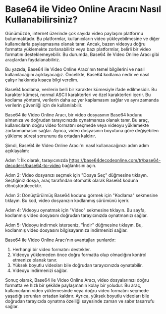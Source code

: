 Base64 ile Video Online Aracını Nasıl Kullanabilirsiniz?
========================================================

Günümüzde, internet üzerinde çok sayıda video paylaşım platformu bulunmaktadır. Bu platformlar, kullanıcıların video yükleyebilmesine ve diğer kullanıcılarla paylaşmasına olanak tanır. Ancak, bazen videoyu doğru formatta yüklemekte zorlanabiliriz veya bazı platformlar, belirli bir video formatını desteklemeyebilir. Bu durumda, Base64 ile Video Online Aracı gibi araçlardan faydalanabiliriz.

Bu yazıda, Base64 ile Video Online Aracı'nın temel bilgilerini ve nasıl kullanılacağını açıklayacağız. Öncelikle, Base64 kodlama nedir ve nasıl çalışır hakkında kısaca bilgi verelim.

Base64 kodlama, verilerin belli bir karakter kümesiyle ifade edilmesidir. Bu karakter kümesi, normal ASCII karakterleri ve özel karakterleri içerir. Bu kodlama yöntemi, verilerin daha az yer kaplamasını sağlar ve aynı zamanda verilerin güvenliği için de kullanılabilir.

Base64 ile Video Online Aracı, bir video dosyasının Base64 kodunu almanıza ve doğrudan tarayıcınızda oynatmanıza olanak tanır. Bu araç, kullanıcıların doğru video formatını seçmede veya videoyu yüklemekte zorlanmamasını sağlar. Ayrıca, video dosyasının boyutuna göre değişebilen yükleme süresi sorununu da ortadan kaldırır.

Şimdi, Base64 ile Video Online Aracı'nı nasıl kullanacağınızı adım adım açıklayalım:

Adım 1: İlk olarak, tarayıcınızda <https://base64decodeonline.com/tr/base64-decoders/base64-to-video> bağlantısını açın.

Adım 2: Video dosyanızı seçmek için "Dosya Seç" düğmesine tıklayın. Seçtiğiniz dosya, araç tarafından otomatik olarak Base64 koduna dönüştürülecektir.

Adım 3: Dönüştürülmüş Base64 kodunu görmek için "Kodlama" sekmesine tıklayın. Bu kod, video dosyanızın kodlanmış sürümünü içerir.

Adım 4: Videoyu oynatmak için "Video" sekmesine tıklayın. Bu sayfa, kodlanmış video dosyasını doğrudan tarayıcınızda oynatmanızı sağlar.

Adım 5: Videoyu indirmek isterseniz, "İndir" düğmesine tıklayın. Bu, kodlanmış video dosyasını bilgisayarınıza indirmenizi sağlar.

Base64 ile Video Online Aracı'nın avantajları şunlardır:

1. Herhangi bir video formatını destekler.
2. Videoyu yüklemeden önce doğru formatta olup olmadığını kontrol etmenize olanak tanır.
3. Yüksek boyutlu videoları bile doğrudan tarayıcınızda oynatabilir.
4. Videoyu indirmenizi sağlar.

Sonuç olarak, Base64 ile Video Online Aracı, video dosyalarınızı doğru formatta ve hızlı bir şekilde paylaşmanın kolay bir yoludur. Bu araç, kullanıcıların video yüklemesinde veya doğru video formatını seçmede yaşadığı sorunları ortadan kaldırır. Ayrıca, yüksek boyutlu videoları bile doğrudan tarayıcıda oynatma özelliği sayesinde zaman ve sabır tasarrufu sağlar.